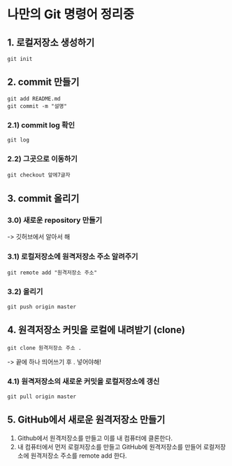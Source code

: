 # 나만의 Git 명령어 정리중

## 1. 로컬저장소 생성하기
```shell script
git init
````

## 2. commit 만들기
```shell script
git add README.md
git commit -m "설명"
```

### 2.1) commit log 확인
```shell script
git log
```
### 2.2) 그곳으로 이동하기
```shell script
git checkout 앞에7글자
```

## 3. commit 올리기

### 3.0) 새로운 repository 만들기
-> 깃허브에서 알아서 해

### 3.1) 로컬저장소에 원격저장소 주소 알려주기 
```shell script
git remote add "원격저장소 주소"
```
 
### 3.2) 올리기
```shell script
git push origin master
```

## 4. 원격저장소 커밋을 로컬에 내려받기 (clone)
```shell script
git clone 원격저장소 주소 .
```
-> 끝에 하나 띄어쓰기 후 . 넣어야해!

### 4.1) 원격저장소의 새로운 커밋을 로컬저장소에 갱신
```shell script
git pull origin master
```

## 5. GitHub에서 새로운 원격저장소 만들기
1) Github에서 원격저장소를 만들고 이를 내 컴퓨터에 클론한다.
2) 내 컴퓨터에서 먼저 로컬저장소를 만들고 GitHub에 원격저장소를 만들어 로컬저장소에 원격저장소 주소를 remote add 한다.
